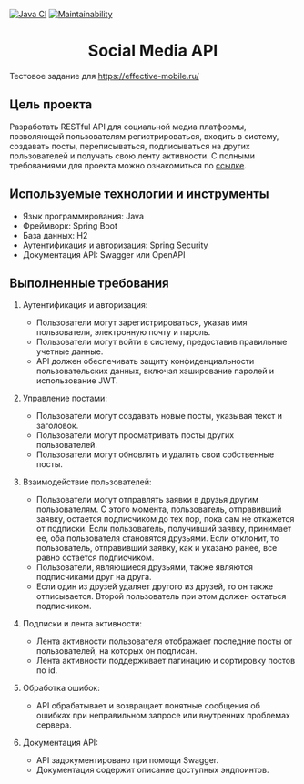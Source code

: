 [![Java CI](https://github.com/Aljustal/SocialMediaAPI/actions/workflows/main.yml/badge.svg)](https://github.com/Aljustal/SocialMediaAPI/actions/workflows/main.yml)
[![Maintainability](https://api.codeclimate.com/v1/badges/603e09bdb67e8ad78889/maintainability)](https://codeclimate.com/github/Aljustal/SocialMediaAPI/maintainability)

<div align="center">
  <h1>Social Media API</h1>
</div>

Тестовое задание для https://effective-mobile.ru/

## Цель проекта
Разработать RESTful API для социальной медиа платформы, позволяющей пользователям регистрироваться, входить в систему, создавать посты, переписываться, подписываться на других пользователей и получать свою ленту активности.
C полными требованиями для проекта можно ознакомиться по [ссылке](https://github.com/Aljustal/SocialMediaAPI/blob/main/src/main/resources/TechnicalTask.pdf).

## Используемые технологии и инструменты
- Язык программирования: Java
- Фреймворк: Spring Boot
- База данных: H2
- Аутентификация и авторизация: Spring Security
- Документация API: Swagger или OpenAPI

## Выполненные требования

1. Аутентификация и авторизация:
    - Пользователи могут зарегистрироваться, указав имя пользователя, электронную почту и пароль.
    - Пользователи могут войти в систему, предоставив правильные учетные данные.
    - API должен обеспечивать защиту конфиденциальности пользовательских данных, включая хэширование паролей и использование JWT.

2. Управление постами:
    - Пользователи могут создавать новые посты, указывая текст и заголовок.
    - Пользователи могут просматривать посты других пользователей.
    - Пользователи могут обновлять и удалять свои собственные посты.

3. Взаимодействие пользователей:
    - Пользователи могут отправлять заявки в друзья другим пользователям. С этого момента, пользователь, отправивший заявку, остается подписчиком до тех пор, пока сам не откажется от подписки. Если пользователь, получивший заявку, принимает ее, оба пользователя становятся друзьями. Если отклонит, то пользователь, отправивший заявку, как и указано ранее, все равно остается подписчиком.
    - Пользователи, являющиеся друзьями, также являются подписчиками друг на друга.
    - Если один из друзей удаляет другого из друзей, то он также отписывается. Второй пользователь при этом должен остаться подписчиком.

4. Подписки и лента активности:
    - Лента активности пользователя отображает последние посты от пользователей, на которых он подписан.
    - Лента активности поддерживает пагинацию и сортировку постов по id.

5. Обработка ошибок:
    - API обрабатывает и возвращает понятные сообщения об ошибках при неправильном запросе или внутренних проблемах сервера.

6. Документация API:
    - API задокументировано при помощи Swagger.
    - Документация содержит описание доступных эндпоинтов.
